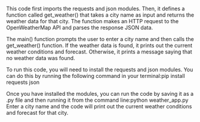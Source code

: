This code first imports the requests and json modules. Then, it defines a function called get_weather() that takes a city name as input and returns the weather data for that city. The function makes an HTTP request to the OpenWeatherMap API and parses the response JSON data.

The main() function prompts the user to enter a city name and then calls the get_weather() function. If the weather data is found, it prints out the current weather conditions and forecast. Otherwise, it prints a message saying that no weather data was found.

To run this code, you will need to install the requests and json modules. You can do this by running the following command in your terminal:pip install requests json

Once you have installed the modules, you can run the code by saving it as a .py file and then running it from the command line:python weather_app.py
Enter a city name and the code will print out the current weather conditions and forecast for that city.
